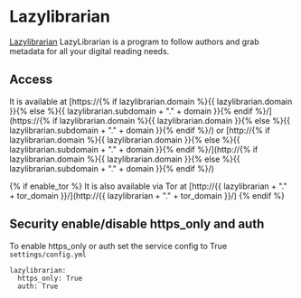 # Lazylibrarian

[Lazylibrarian](https://lazylibrarian.gitlab.io/) LazyLibrarian is a program to follow authors and grab metadata for all your digital reading needs.

## Access

It is available at [https://{% if lazylibrarian.domain %}{{ lazylibrarian.domain }}{% else %}{{ lazylibrarian.subdomain + "." + domain }}{% endif %}/](https://{% if lazylibrarian.domain %}{{ lazylibrarian.domain }}{% else %}{{ lazylibrarian.subdomain + "." + domain }}{% endif %}/) or [http://{% if lazylibrarian.domain %}{{ lazylibrarian.domain }}{% else %}{{ lazylibrarian.subdomain + "." + domain }}{% endif %}/](http://{% if lazylibrarian.domain %}{{ lazylibrarian.domain }}{% else %}{{ lazylibrarian.subdomain + "." + domain }}{% endif %}/)

{% if enable_tor %}
It is also available via Tor at [http://{{ lazylibrarian + "." + tor_domain }}/](http://{{ lazylibrarian + "." + tor_domain }}/)
{% endif %}

## Security enable/disable https_only and auth

To enable https_only or auth set the service config to True
`settings/config.yml`

```
lazylibrarian:
  https_only: True
  auth: True
```